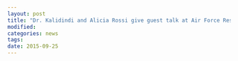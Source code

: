 ```yaml
---
layout: post
title: "Dr. Kalidindi and Alicia Rossi give guest talk at Air Force Research Labs"
modified: 
categories: news
tags: 
date: 2015-09-25
---
```

